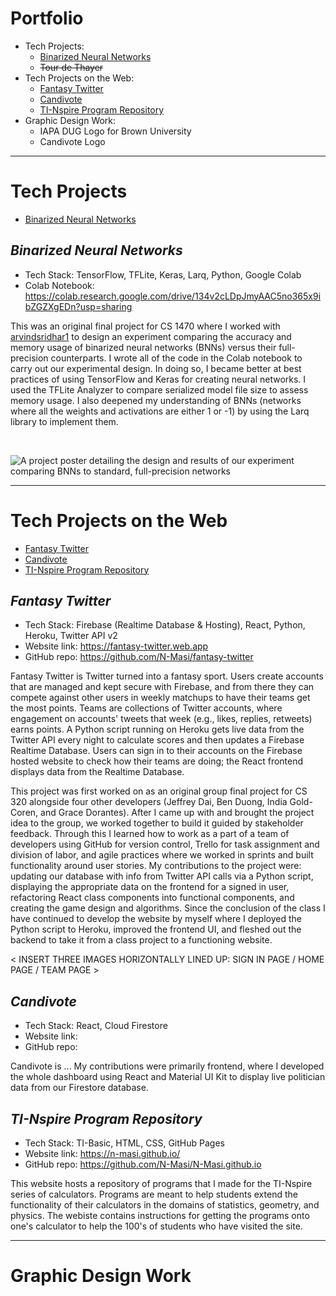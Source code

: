 # Portfolio
* Tech Projects:
  * [Binarized Neural Networks](#binarized-neural-networks)
  * ~~Tour de Thayer~~
* Tech Projects on the Web:
  * [Fantasy Twitter](#fantasy-twitter)
  * [Candivote](#candivote)
  * [TI-Nspire Program Repository](#ti-nspire-program-repository)
* Graphic Design Work:
  * IAPA DUG Logo for Brown University
  * Candivote Logo

----
# Tech Projects
* [Binarized Neural Networks](#binarized-neural-networks)

## _Binarized Neural Networks_
* Tech Stack: TensorFlow, TFLite, Keras, Larq, Python, Google Colab
* Colab Notebook: https://colab.research.google.com/drive/134v2cLDpJmyAAC5no365x9ibZGZXgEDn?usp=sharing

This was an original final project for CS 1470 where I worked with [arvindsridhar1](https://github.com/arvindsridhar1) to design an experiment comparing the accuracy and memory usage of binarized neural networks (BNNs) versus their full-precision counterparts. I wrote all of the code in the Colab notebook to carry out our experimental design. In doing so, I became better at best practices of using TensorFlow and Keras for creating neural networks. I used the TFLite Analyzer to compare serialized model file size to assess memory usage. I also deepened my understanding of BNNs (networks where all the weights and activations are either 1 or -1) by using the Larq library to implement them.

<br />

![A project poster detailing the design and results of our experiment comparing BNNs to standard, full-precision networks](https://challengepost-s3-challengepost.netdna-ssl.com/photos/production/software_photos/001/767/219/datas/original.jpg)

----
# Tech Projects on the Web
* [Fantasy Twitter](#fantasy-twitter)
* [Candivote](#candivote)
* [TI-Nspire Program Repository](#ti-nspire-program-repository)

## _Fantasy Twitter_
* Tech Stack: Firebase (Realtime Database & Hosting), React, Python, Heroku, Twitter API v2
* Website link: https://fantasy-twitter.web.app
* GitHub repo: https://github.com/N-Masi/fantasy-twitter

Fantasy Twitter is Twitter turned into a fantasy sport. Users create accounts that are managed and kept secure with Firebase, and from there they can compete against other users in weekly matchups to have their teams get the most points. Teams are collections of Twitter accounts, where engagement on accounts' tweets that week (e.g., likes, replies, retweets) earns points. A Python script running on Heroku gets live data from the Twitter API every night to calculate scores and then updates a Firebase Realtime Database. Users can sign in to their accounts on the Firebase hosted website to check how their teams are doing; the React frontend displays data from the Realtime Database.

This project was first worked on as an original group final project for CS 320 alongside four other developers (Jeffrey Dai, Ben Duong, India Gold-Coren, and Grace Dorantes). After I came up with and brought the project idea to the group, we worked together to build it guided by stakeholder feedback. Through this I learned how to work as a part of a team of developers using GitHub for version control, Trello for task assignment and division of labor, and agile practices where we worked in sprints and built functionality around user stories. My contributions to the project were: updating our database with info from Twitter API calls via a Python script, displaying the appropriate data on the frontend for a signed in user, refactoring React class components into functional components, and creating the game design and algorithms. Since the conclusion of the class I have continued to develop the website by myself where I deployed the Python script to Heroku, improved the frontend UI, and fleshed out the backend to take it from a class project to a functioning website.

< INSERT THREE IMAGES HORIZONTALLY LINED UP: SIGN IN PAGE / HOME PAGE / TEAM PAGE >

## _Candivote_
* Tech Stack: React, Cloud Firestore
* Website link:
* GitHub repo:

Candivote is ... My contributions were primarily frontend, where I developed the whole dashboard using React and Material UI Kit to display live politician data from our Firestore database.

## _TI-Nspire Program Repository_
* Tech Stack: TI-Basic, HTML, CSS, GitHub Pages
* Website link: https://n-masi.github.io/
* GitHub repo: https://github.com/N-Masi/N-Masi.github.io

This website hosts a repository of programs that I made for the TI-Nspire series of calculators. Programs are meant to help students extend the functionality of their calculators in the domains of statistics, geometry, and physics. The webiste contains instructions for getting the programs onto one's calculator to help the 100's of students who have visited the site.

----
# Graphic Design Work
